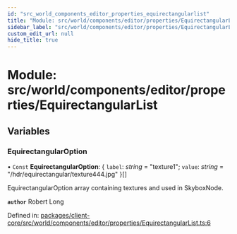 ```yaml
---
id: "src_world_components_editor_properties_equirectangularlist"
title: "Module: src/world/components/editor/properties/EquirectangularList"
sidebar_label: "src/world/components/editor/properties/EquirectangularList"
custom_edit_url: null
hide_title: true
---
```


# Module: src/world/components/editor/properties/EquirectangularList

## Variables

### EquirectangularOption

• `Const` **EquirectangularOption**: { `label`: *string* = "texture1"; `value`: *string* = "/hdr/equirectangular/texture444.jpg" }[]

EquirectangularOption array containing textures and used in SkyboxNode.

**`author`** Robert Long

Defined in: [packages/client-core/src/world/components/editor/properties/EquirectangularList.ts:6](https://github.com/xr3ngine/xr3ngine/blob/7e8e151f1/packages/client-core/src/world/components/editor/properties/EquirectangularList.ts#L6)
